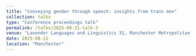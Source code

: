 ```yaml
---
title: "Conveying gender through speech: insights from trans men"
collection: talks
type: "Conference proceedings talk"
permalink: /talks/2025-08-21-talk-3
venue: "Lavender Languages and Linguistics 31, Manchester Metropolitan University"
date: 2025-08-21
location: "Manchester"
---
```

